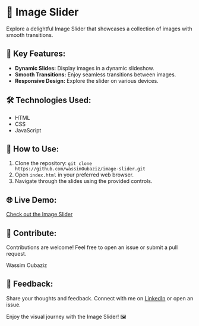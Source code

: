 # 🌄 Image Slider

Explore a delightful Image Slider that showcases a collection of images with smooth transitions.

## 🚀 Key Features:

- **Dynamic Slides:** Display images in a dynamic slideshow.
- **Smooth Transitions:** Enjoy seamless transitions between images.
- **Responsive Design:** Explore the slider on various devices.

## 🛠️ Technologies Used:

- HTML
- CSS
- JavaScript

## 📖 How to Use:

1. Clone the repository: `git clone https://github.com/wassimOubaziz/image-slider.git`
2. Open `index.html` in your preferred web browser.
3. Navigate through the slides using the provided controls.

## 🌐 Live Demo:

[Check out the Image Slider](https://wassimoubaziz.github.io/image-slider/)

## 🤝 Contribute:

Contributions are welcome! Feel free to open an issue or submit a pull request.

Wassim Oubaziz

## 📣 Feedback:

Share your thoughts and feedback. Connect with me on [LinkedIn](https://www.linkedin.com/in/wassim-oubaziz/) or open an issue.

Enjoy the visual journey with the Image Slider! 🖼️
